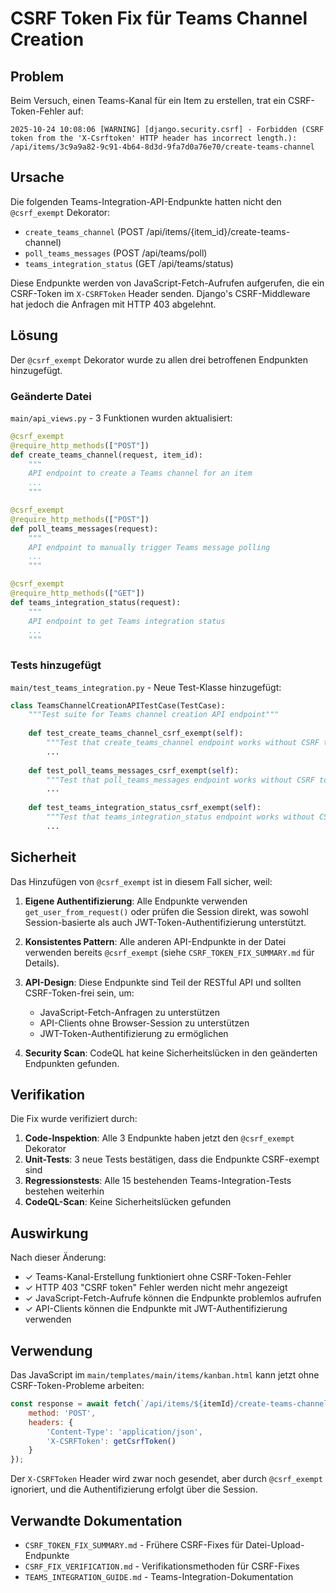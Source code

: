# CSRF Token Fix für Teams Channel Creation

## Problem

Beim Versuch, einen Teams-Kanal für ein Item zu erstellen, trat ein CSRF-Token-Fehler auf:

```
2025-10-24 10:08:06 [WARNING] [django.security.csrf] - Forbidden (CSRF token from the 'X-Csrftoken' HTTP header has incorrect length.): /api/items/3c9a9a82-9c91-4b64-8d3d-9fa7d0a76e70/create-teams-channel
```

## Ursache

Die folgenden Teams-Integration-API-Endpunkte hatten nicht den `@csrf_exempt` Dekorator:

- `create_teams_channel` (POST /api/items/{item_id}/create-teams-channel)
- `poll_teams_messages` (POST /api/teams/poll)
- `teams_integration_status` (GET /api/teams/status)

Diese Endpunkte werden von JavaScript-Fetch-Aufrufen aufgerufen, die ein CSRF-Token im `X-CSRFToken` Header senden. Django's CSRF-Middleware hat jedoch die Anfragen mit HTTP 403 abgelehnt.

## Lösung

Der `@csrf_exempt` Dekorator wurde zu allen drei betroffenen Endpunkten hinzugefügt.

### Geänderte Datei

`main/api_views.py` - 3 Funktionen wurden aktualisiert:

```python
@csrf_exempt
@require_http_methods(["POST"])
def create_teams_channel(request, item_id):
    """
    API endpoint to create a Teams channel for an item
    ...
    """

@csrf_exempt
@require_http_methods(["POST"])
def poll_teams_messages(request):
    """
    API endpoint to manually trigger Teams message polling
    ...
    """

@csrf_exempt
@require_http_methods(["GET"])
def teams_integration_status(request):
    """
    API endpoint to get Teams integration status
    ...
    """
```

### Tests hinzugefügt

`main/test_teams_integration.py` - Neue Test-Klasse hinzugefügt:

```python
class TeamsChannelCreationAPITestCase(TestCase):
    """Test suite for Teams channel creation API endpoint"""
    
    def test_create_teams_channel_csrf_exempt(self):
        """Test that create_teams_channel endpoint works without CSRF token"""
        ...
    
    def test_poll_teams_messages_csrf_exempt(self):
        """Test that poll_teams_messages endpoint works without CSRF token"""
        ...
    
    def test_teams_integration_status_csrf_exempt(self):
        """Test that teams_integration_status endpoint works without CSRF token"""
        ...
```

## Sicherheit

Das Hinzufügen von `@csrf_exempt` ist in diesem Fall sicher, weil:

1. **Eigene Authentifizierung**: Alle Endpunkte verwenden `get_user_from_request()` oder prüfen die Session direkt, was sowohl Session-basierte als auch JWT-Token-Authentifizierung unterstützt.

2. **Konsistentes Pattern**: Alle anderen API-Endpunkte in der Datei verwenden bereits `@csrf_exempt` (siehe `CSRF_TOKEN_FIX_SUMMARY.md` für Details).

3. **API-Design**: Diese Endpunkte sind Teil der RESTful API und sollten CSRF-Token-frei sein, um:
   - JavaScript-Fetch-Anfragen zu unterstützen
   - API-Clients ohne Browser-Session zu unterstützen
   - JWT-Token-Authentifizierung zu ermöglichen

4. **Security Scan**: CodeQL hat keine Sicherheitslücken in den geänderten Endpunkten gefunden.

## Verifikation

Die Fix wurde verifiziert durch:

1. **Code-Inspektion**: Alle 3 Endpunkte haben jetzt den `@csrf_exempt` Dekorator
2. **Unit-Tests**: 3 neue Tests bestätigen, dass die Endpunkte CSRF-exempt sind
3. **Regressionstests**: Alle 15 bestehenden Teams-Integration-Tests bestehen weiterhin
4. **CodeQL-Scan**: Keine Sicherheitslücken gefunden

## Auswirkung

Nach dieser Änderung:

- ✓ Teams-Kanal-Erstellung funktioniert ohne CSRF-Token-Fehler
- ✓ HTTP 403 "CSRF token" Fehler werden nicht mehr angezeigt
- ✓ JavaScript-Fetch-Aufrufe können die Endpunkte problemlos aufrufen
- ✓ API-Clients können die Endpunkte mit JWT-Authentifizierung verwenden

## Verwendung

Das JavaScript im `main/templates/main/items/kanban.html` kann jetzt ohne CSRF-Token-Probleme arbeiten:

```javascript
const response = await fetch(`/api/items/${itemId}/create-teams-channel`, {
    method: 'POST',
    headers: {
        'Content-Type': 'application/json',
        'X-CSRFToken': getCsrfToken()
    }
});
```

Der `X-CSRFToken` Header wird zwar noch gesendet, aber durch `@csrf_exempt` ignoriert, und die Authentifizierung erfolgt über die Session.

## Verwandte Dokumentation

- `CSRF_TOKEN_FIX_SUMMARY.md` - Frühere CSRF-Fixes für Datei-Upload-Endpunkte
- `CSRF_FIX_VERIFICATION.md` - Verifikationsmethoden für CSRF-Fixes
- `TEAMS_INTEGRATION_GUIDE.md` - Teams-Integration-Dokumentation

